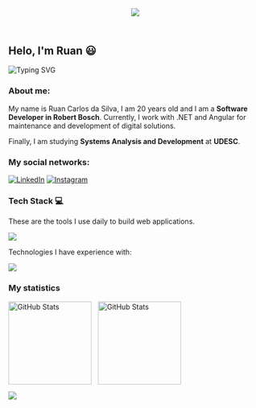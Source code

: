 <header>
    <img src= "https://capsule-render.vercel.app/api?type=waving&height=100&color=5576C2">
</header>

## Helo, I'm Ruan :smiley:

<img
    src="https://readme-typing-svg.demolab.com?font=Fira+Code&weight=500&pause=1000&color=5576C2&center=false&vCenter=true&repeat=true&width=435&lines=-%3E+Welcome+to+my+profile"
    alt="Typing SVG"
/>

### About me:

My name is Ruan Carlos da Silva, I am 20 years old and I am a **Software Developer in Robert Bosch**. Currently, I work with .NET and Angular for maintenance and development of digital solutions.

Finally, I am studying **Systems Analysis and Development** at **UDESC**.

### My social networks:

[![LinkedIn](https://img.shields.io/badge/-LinkedIn-0077B5?style=for-the-badge)](https://www.linkedin.com/in/ruan-carlos-da-silva-8354b1322/) 
[![Instagram](https://img.shields.io/badge/-Instagram-E4405F?style=for-the-badge&logo=Instagram&logoColor=white)](https://www.instagram.com/_ruancsilva/)

### Tech Stack :computer:

These are the tools I use daily to build web applications.

<img src="https://skillicons.dev/icons?i=cs,dotnet,python,django,fastapi,docker,git,html,css,js,scss,ts,angular" />

Technologies I have experience with:

<img src="https://skillicons.dev/icons?i=c,java,spring,mysql,postgres,supabase,selenium,bootstrap,tailwind,react,arduino" />

### My statistics

<img
    align="left"
    alt="GitHub Stats"
    height="165em"
    style="padding-right: 10px"
    src="https://github-readme-stats.vercel.app/api?username=ruansilva123&_icons=true&theme=tokyonight&include_all_commits=true"
/>
<img
    alt="GitHub Stats"
    height="165em"
    src="https://github-readme-stats.vercel.app/api/top-langs/?username=ruansilva123&theme=tokyonight&layout=compact&custom_title=Technologies"
/>

<footer>
    <img src= "https://capsule-render.vercel.app/api?type=waving&height=125&color=5576C2&section=footer">
</footer>
